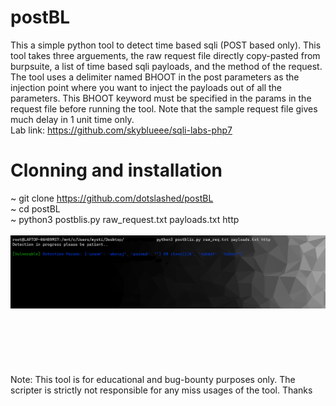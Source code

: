# postBL
This a simple python tool to detect time based sqli (POST based only). This tool takes three arguements, the raw request file directly copy-pasted from burpsuite, a list of time based sqli payloads, and the method of the request. The tool uses a delimiter named BHOOT in the post parameters as the injection point where you want to inject the payloads out of all the parameters. This BHOOT keyword must be specified in the params in the request file before running the tool. Note that the sample request file gives much delay in 1 unit time only. \
Lab link: https://github.com/skyblueee/sqli-labs-php7
# Clonning and installation
~ git clone https://github.com/dotslashed/postBL \
~ cd postBL \
~ python3 postblis.py raw_request.txt payloads.txt http \
\
![alt text](https://github.com/dotslashed/postBL/raw/main/postblisi.PNG)
\
\
\
\
\
\
\
Note: This tool is for educational and bug-bounty purposes only. The scripter is strictly not responsible for any miss usages of the tool. Thanks
